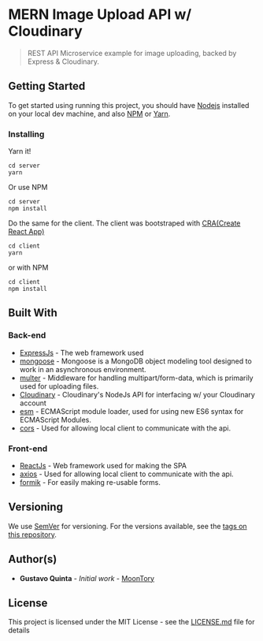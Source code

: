 # MERN Image Upload API w/ Cloudinary

> REST API Microservice example for image uploading, backed by Express & Cloudinary.

## Getting Started

To get started using running this project, you should have [Nodejs](https://nodejs.org/en/) installed on your local dev machine, and also [NPM](https://www.npmjs.com/) or [Yarn](https://yarnpkg.com/en/).

### Installing

Yarn it!

```
cd server
yarn
```

Or use NPM

```
cd server
npm install
```

Do the same for the client. The client was bootstraped with [CRA(Create React App)](https://www.npmjs.com/package/create-react-app)

```
cd client
yarn
```

or with NPM

```
cd client
npm install
```

## Built With

### Back-end

- [ExpressJs](https://expressjs.com/) - The web framework used
- [mongoose](https://www.npmjs.com/package/mongoose) - Mongoose is a MongoDB object modeling tool designed to work in an asynchronous environment.
- [multer](https://www.npmjs.com/package/multer) - Middleware for handling multipart/form-data, which is primarily used for uploading files.
- [Cloudinary](https://www.npmjs.com/package/cloudinary) - Cloudinary's NodeJs API for interfacing w/ your Cloudinary account
- [esm](https://www.npmjs.com/package/esm) - ECMAScript module loader, used for using new ES6 syntax for ECMAScript Modules.
- [cors](https://www.npmjs.com/package/cors) - Used for allowing local client to communicate with the api.

### Front-end

- [ReactJs](https://reactjs.org/) - Web framework used for making the SPA
- [axios](https://www.npmjs.com/package/axios) - Used for allowing local client to communicate with the api.
- [formik](https://www.npmjs.com/package/formik) - For easily making re-usable forms.

## Versioning

We use [SemVer](http://semver.org/) for versioning. For the versions available, see the [tags on this repository](https://github.com/MoonTory/mern-image-upload-cloudinary/tags).

## Author(s)

- **Gustavo Quinta** - _Initial work_ - [MoonTory](https://github.com/moontory)

## License

This project is licensed under the MIT License - see the [LICENSE.md](LICENSE.md) file for details

